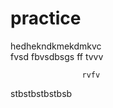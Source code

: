 # practice

hedhekndkmekdmkvc           
fvsd
						fbvsdbsgs		ff
tvvv	

	
		
		
			
				
					
					rvfv
stbstbstbstbsb
